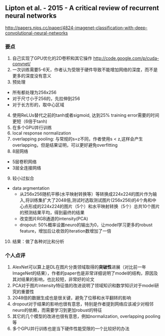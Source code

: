 ## Lipton et al. - 2015 - A critical review of recurrent neural networks

http://papers.nips.cc/paper/4824-imagenet-classification-with-deep-convolutional-neural-networks

### 要点

1. 自己实现了GPU优化的2D卷积和其它操作 http://code.google.com/p/cuda-convnet/
2. 一次训练需要5-6天，作者认为受限于硬件导致不能增加网络的深度，而不是更多的深度没有意义
3. 预处理
  * 所有都处理为256x256
  * 对于尺寸小于256的，先拉伸到256
  * 对于长方形的，取中心区域
4. 使用ReLUs替代之前的tanh或者sigmoid, 达到25% training error需要的时间更短（6倍于tanh)
5. 在多个GPU并行训练
6. local response normalization
7. overlapping pooling: 与常规的s=z不同，作者使用s < z,这样会产生overlapping，但是结果证明，可以更好避免overfitting
8. 8层网络
  * 5层卷积网络
  * 3层全连接网络
9. 较小过拟合
  * data argmentation
    - 从256x256随机平移(水平映射转换等）等转换成224x224的图片作为输入,将训练集扩大了2048倍,测试时选取测试图片(256x256)的4个角和中心点形成的224x224的图片（5个）和水平映射转换（5个）总共10个图片的预测结果平均，得到最终的结果
    - 改变图片RGB通道的intensity(PCA)
    - dropout: 50%概率设置neuro的输出为0，让model学习更多的robust feature，增加后让收敛的iteration数增加了一倍
10. 结果：做了各种对比和分析


### 个人点评

1. AlexNet可以算上是DL在图片分类领域取得的**突破性**进展（对比前一年ImageNet的结果），作者的paper也是非常详细说明了model的结构，原因及其对结果的影响，也比较短，非常好的论文
2. PCA对于图片intensity特征值的改进说明了领域知识和数学知识对于model研究的重要性
3. 2048倍的数据生成也是很关键，避免了位移和水平翻转的影响
4. dropout对于结果的影响也很有意思，特别是作者提到网络应该减少对相邻neuro的依赖，而需要学习到更加robust的特征
5. 其它的几个模型的改进也很有意思，例如normalization, overlapping pooling等
6. 多个GPU并行训练也是当下硬件性能受限的一个比较好的办法
